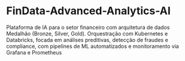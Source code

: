 # FinData-Advanced-Analytics-AI
Plataforma de IA para o setor financeiro com arquitetura de dados Medalhão (Bronze, Silver, Gold). Orquestração com Kubernetes e Databricks, focada em análises preditivas, detecção de fraudes e compliance, com pipelines de ML automatizados e monitoramento via Grafana e Prometheus
